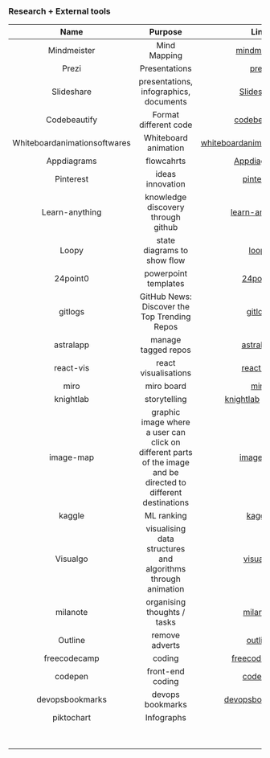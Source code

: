 ### Research + External tools
| Name	|  Purpose 	| Link |
|:-:  |:-:  |:-:|
| Mindmeister | Mind Mapping | [mindmeister](https://www.mindmeister.com/#all) |
| Prezi | Presentations | [prezi](https://prezi.com/dashboard/next/#/videos) |
| Slideshare | presentations, infographics, documents | [Slideshare](https://www.slideshare.net/explore) |
| Codebeautify | Format different code | [codebeautify](https://codebeautify.org/) |
| Whiteboardanimationsoftwares | Whiteboard animation | [whiteboardanimationsoftwares](https://whiteboardanimationsoftwares.com/) |
| Appdiagrams | flowcahrts | [Appdiagrams](https://app.diagrams.net/) |
| Pinterest  | ideas innovation | [pinterest](https://www.pinterest.com.au/ralucastavros/boards/) |
| Learn-anything | knowledge discovery through github  | [learn-anything](https://learn-anything.xyz/) |
| Loopy  | state diagrams to show flow  | [loopy](https://ncase.me/loopy/v1/) |
| 24point0  | powerpoint templates | [24point0](https://www.24point0.com/ppt-shop/raci-matrix-powerpoint-template) |
| gitlogs | GitHub News: Discover the Top Trending Repos | [gitlogs](https://www.gitlogs.com/) |
| astralapp | manage tagged repos | [astralapp](https://app.astralapp.com/) |
| react-vis  | react visualisations | [react-vis](http://uber.github.io/react-vis/#/examples/showcases/misc) |
| miro | miro board | [miro](https://miro.com/login/) |
| knightlab | storytelling | [knightlab](https://knightlab.northwestern.edu/projects/) [example](https://cdn.knightlab.com/libs/timeline3/latest/embed/index.html?source=1JBjVK3qm-geGXRVSH9_bHmIPvteLHiAq80vuLiA493c&font=Default&lang=en&initial_zoom=2&height=650)|
| image-map | graphic image where a user can click on different parts of the image and be directed to different destinations | [imagemap](https://www.image-map.net/) |
| kaggle | ML ranking | [kaggle](https://www.kaggle.com/) |
| Visualgo | visualising data structures and algorithms through animation | [visualgo](https://visualgo.net/en) |
| milanote | organising thoughts / tasks | [milanote](https://app.milanote.com/1DZBMs11ZuiWvj/adys-main-board) |
| Outline  | remove adverts  | [outline](https://www.outline.com/) |
| freecodecamp | coding | [freecodecamp](https://www.freecodecamp.org/learn/) |
| codepen | front-end coding | [codepen](https://codepen.io/) |
| devopsbookmarks | devops bookmarks | [devopsbookmarks](http://www.devopsbookmarks.com/virt) |
| piktochart  | Infographs | [](https://create.piktochart.com/dashboard) |
|  |  | []() |
|  |  | []() |
|  |  | []() |
|  |  | []() |
|  |  | []() |
|  |  | []() |
|  |  | []() |
|  |  | []() |
